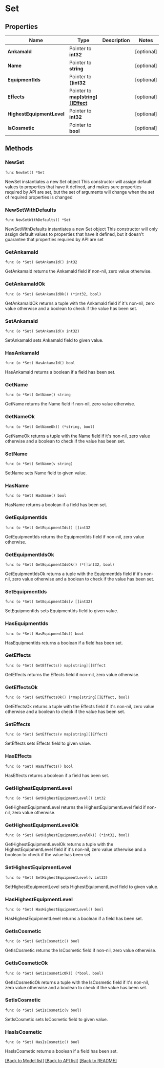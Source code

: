 # Set

## Properties

Name | Type | Description | Notes
------------ | ------------- | ------------- | -------------
**AnkamaId** | Pointer to **int32** |  | [optional] 
**Name** | Pointer to **string** |  | [optional] 
**EquipmentIds** | Pointer to **[]int32** |  | [optional] 
**Effects** | Pointer to [**map[string][]Effect**](array.md) |  | [optional] 
**HighestEquipmentLevel** | Pointer to **int32** |  | [optional] 
**IsCosmetic** | Pointer to **bool** |  | [optional] 

## Methods

### NewSet

`func NewSet() *Set`

NewSet instantiates a new Set object
This constructor will assign default values to properties that have it defined,
and makes sure properties required by API are set, but the set of arguments
will change when the set of required properties is changed

### NewSetWithDefaults

`func NewSetWithDefaults() *Set`

NewSetWithDefaults instantiates a new Set object
This constructor will only assign default values to properties that have it defined,
but it doesn't guarantee that properties required by API are set

### GetAnkamaId

`func (o *Set) GetAnkamaId() int32`

GetAnkamaId returns the AnkamaId field if non-nil, zero value otherwise.

### GetAnkamaIdOk

`func (o *Set) GetAnkamaIdOk() (*int32, bool)`

GetAnkamaIdOk returns a tuple with the AnkamaId field if it's non-nil, zero value otherwise
and a boolean to check if the value has been set.

### SetAnkamaId

`func (o *Set) SetAnkamaId(v int32)`

SetAnkamaId sets AnkamaId field to given value.

### HasAnkamaId

`func (o *Set) HasAnkamaId() bool`

HasAnkamaId returns a boolean if a field has been set.

### GetName

`func (o *Set) GetName() string`

GetName returns the Name field if non-nil, zero value otherwise.

### GetNameOk

`func (o *Set) GetNameOk() (*string, bool)`

GetNameOk returns a tuple with the Name field if it's non-nil, zero value otherwise
and a boolean to check if the value has been set.

### SetName

`func (o *Set) SetName(v string)`

SetName sets Name field to given value.

### HasName

`func (o *Set) HasName() bool`

HasName returns a boolean if a field has been set.

### GetEquipmentIds

`func (o *Set) GetEquipmentIds() []int32`

GetEquipmentIds returns the EquipmentIds field if non-nil, zero value otherwise.

### GetEquipmentIdsOk

`func (o *Set) GetEquipmentIdsOk() (*[]int32, bool)`

GetEquipmentIdsOk returns a tuple with the EquipmentIds field if it's non-nil, zero value otherwise
and a boolean to check if the value has been set.

### SetEquipmentIds

`func (o *Set) SetEquipmentIds(v []int32)`

SetEquipmentIds sets EquipmentIds field to given value.

### HasEquipmentIds

`func (o *Set) HasEquipmentIds() bool`

HasEquipmentIds returns a boolean if a field has been set.

### GetEffects

`func (o *Set) GetEffects() map[string][]Effect`

GetEffects returns the Effects field if non-nil, zero value otherwise.

### GetEffectsOk

`func (o *Set) GetEffectsOk() (*map[string][]Effect, bool)`

GetEffectsOk returns a tuple with the Effects field if it's non-nil, zero value otherwise
and a boolean to check if the value has been set.

### SetEffects

`func (o *Set) SetEffects(v map[string][]Effect)`

SetEffects sets Effects field to given value.

### HasEffects

`func (o *Set) HasEffects() bool`

HasEffects returns a boolean if a field has been set.

### GetHighestEquipmentLevel

`func (o *Set) GetHighestEquipmentLevel() int32`

GetHighestEquipmentLevel returns the HighestEquipmentLevel field if non-nil, zero value otherwise.

### GetHighestEquipmentLevelOk

`func (o *Set) GetHighestEquipmentLevelOk() (*int32, bool)`

GetHighestEquipmentLevelOk returns a tuple with the HighestEquipmentLevel field if it's non-nil, zero value otherwise
and a boolean to check if the value has been set.

### SetHighestEquipmentLevel

`func (o *Set) SetHighestEquipmentLevel(v int32)`

SetHighestEquipmentLevel sets HighestEquipmentLevel field to given value.

### HasHighestEquipmentLevel

`func (o *Set) HasHighestEquipmentLevel() bool`

HasHighestEquipmentLevel returns a boolean if a field has been set.

### GetIsCosmetic

`func (o *Set) GetIsCosmetic() bool`

GetIsCosmetic returns the IsCosmetic field if non-nil, zero value otherwise.

### GetIsCosmeticOk

`func (o *Set) GetIsCosmeticOk() (*bool, bool)`

GetIsCosmeticOk returns a tuple with the IsCosmetic field if it's non-nil, zero value otherwise
and a boolean to check if the value has been set.

### SetIsCosmetic

`func (o *Set) SetIsCosmetic(v bool)`

SetIsCosmetic sets IsCosmetic field to given value.

### HasIsCosmetic

`func (o *Set) HasIsCosmetic() bool`

HasIsCosmetic returns a boolean if a field has been set.


[[Back to Model list]](../README.md#documentation-for-models) [[Back to API list]](../README.md#documentation-for-api-endpoints) [[Back to README]](../README.md)


